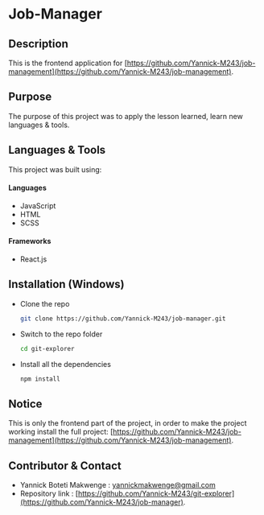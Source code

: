 # Job-Manager

## Description
This is the frontend application for [https://github.com/Yannick-M243/job-management](https://github.com/Yannick-M243/job-management).

## Purpose
The purpose of this project was to apply the lesson learned, learn new languages & tools.

## Languages & Tools
This project was built using:

#### Languages 
 - JavaScript
 - HTML
 - SCSS

#### Frameworks
- React.js

## Installation (Windows)

-   Clone the repo
    ```sh
    git clone https://github.com/Yannick-M243/job-manager.git
    ```
-   Switch to the repo folder
    ```sh
    cd git-explorer
    ```
-   Install all the dependencies
    ```sh
    npm install
    ```
## Notice
This is only the frontend part of the project, in order to make the project working install the full project: [https://github.com/Yannick-M243/job-management](https://github.com/Yannick-M243/job-management).

## Contributor & Contact

- Yannick Boteti Makwenge : yannickmakwenge@gmail.com
- Repository link : [https://github.com/Yannick-M243/git-explorer](https://github.com/Yannick-M243/job-manager).

